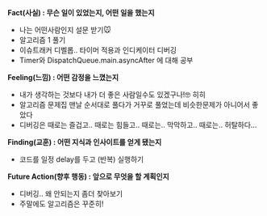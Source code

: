 **Fact(사실) : 무슨 일이 있었는지, 어떤 일을 했는지**

- 나는 어떤사람인지 설문 받기🐭
- 알고리즘 1 풀기
- 이슈트래커 디벨롭.. 타이머 적용과 인디케이터 디버깅
- Timer와 DispatchQueue.main.asyncAfter 에 대해 공부

**Feeling(느낌) : 어떤 감정을 느꼈는지**

- 내가 생각하는 것보다 내가 더 좋은 사람일수도 있겠구나!🤓 히히
- 알고리즘 문제집 맨날 순서대로 풀다가 거꾸로 풀었는데 비슷한문제가 아니어서 좋았다
- 디버깅은 때로는 즐겁고.. 때로는 힘들고.. 때로는.. 막막하고.. 때로는.. 허탈하다…

**Finding(교훈) : 어떤 지식과 인사이트를 얻게 됐는지**

- 코드를 일정 delay를 두고 (반복) 실행하기

**Future Action(향후 행동) : 앞으로 무엇을 할 계획인지**

- 디버깅.. 왜 안되는지 좀더 찾아보기
- 주말에도 알고리즘은 꾸준히!
